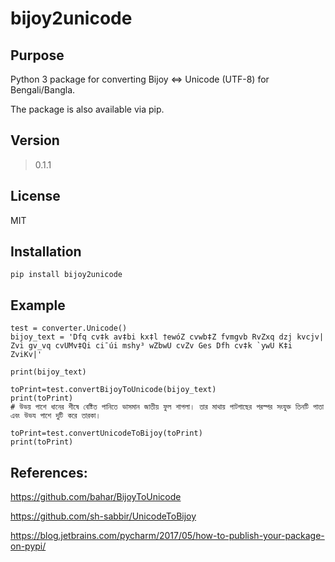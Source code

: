 
# bijoy2unicode

## Purpose
Python 3 package for converting Bijoy &lt;=> Unicode (UTF-8) for Bengali/Bangla.

The package is also available via pip.

## Version

>  0.1.1

## License
MIT

## Installation

    pip install bijoy2unicode

## Example

    test = converter.Unicode()
    bijoy_text = 'Dfq cv‡k av‡bi kx‡l †ewóZ cvwb‡Z fvmgvb RvZxq dzj kvcjv| Zvi gv_vq cvUMv‡Qi ci¯úi mshy³ wZbwU cvZv Ges Dfh cv‡k `ywU K‡i ZviKv|'
    
    print(bijoy_text)
    
    toPrint=test.convertBijoyToUnicode(bijoy_text)
    print(toPrint)
    # উভয় পাশে ধানের শীষে বেষ্টিত পানিতে ভাসমান জাতীয় ফুল শাপলা। তার মাথায় পাটগাছের পরস্পর সংযুক্ত তিনটি পাতা এবং উভয পাশে দুটি করে তারকা।

    toPrint=test.convertUnicodeToBijoy(toPrint)
    print(toPrint)


## References:

https://github.com/bahar/BijoyToUnicode

https://github.com/sh-sabbir/UnicodeToBijoy

https://blog.jetbrains.com/pycharm/2017/05/how-to-publish-your-package-on-pypi/